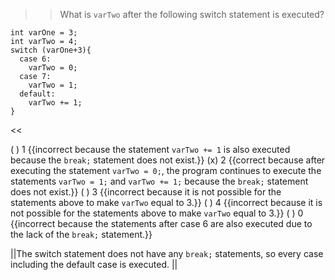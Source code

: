 >>What is <code>varTwo</code> after the following switch statement is executed?</p>
<pre><code class="java language-java">int varOne = 3;
int varTwo = 4;
switch (varOne+3){
  case 6:
    varTwo = 0;
  case 7:
    varTwo = 1;
  default:
    varTwo += 1;
}
</code></pre> <<

( ) 1 {{incorrect because the statement <code>varTwo += 1</code> is also executed because the <code>break;</code> statement does not exist.}}
(x) 2 {{correct because after executing the statement <code>varTwo = 0;</code>, the program continues
to execute the statements <code>varTwo = 1;</code> and <code>varTwo += 1;</code> because the <code>break;</code> statement does not exist.}}
( ) 3 {{incorrect because it is not possible for the statements above to make <code>varTwo</code> equal to 3.}}
( ) 4 {{incorrect because it is not possible for the statements above to make <code>varTwo</code> equal to 3.}}
( ) 0 {{incorrect because the statements after case 6 are also executed due to the lack of the <code>break;</code> statement.}}

||The switch statement does not have any <code>break;</code> statements, so every case including the default case is executed. ||
